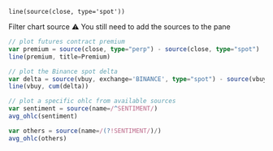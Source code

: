 `line(source(close, type='spot'))`

Filter chart source
⚠️ You still need to add the sources to the pane


```ts
// plot futures contract premium
var premium = source(close, type="perp") - source(close, type="spot")
line(premium, title=Premium)

// plot the Binance spot delta
var delta = source(vbuy, exchange='BINANCE', type="spot") - source(vbuy, exchange='BINANCE', type="spot")
line(vbuy, cum(delta))

// plot a specific ohlc from available sources
var sentiment = source(name=/^SENTIMENT/)
avg_ohlc(sentiment)

var others = source(name=/(?!SENTIMENT/)/)
avg_ohlc(others)
```